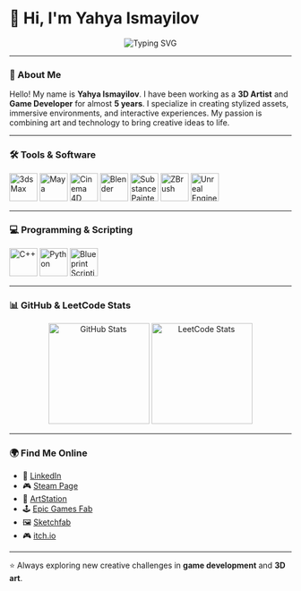 # 👋 Hi, I'm Yahya Ismayilov

<p align="center">
  <img src="https://readme-typing-svg.herokuapp.com?font=Fira+Code&size=22&pause=1000&color=36BCF7&center=true&vCenter=true&width=650&lines=Welcome+to+my+GitHub+profile!;3D+Artist+%26+Game+Developer;Creating+worlds+through+art+%26+code!+🚀" alt="Typing SVG" />
</p>

---

### 🌌 About Me
Hello! My name is **Yahya Ismayilov**.
I have been working as a **3D Artist** and **Game Developer** for almost **5 years**.
I specialize in creating stylized assets, immersive environments, and interactive experiences.
My passion is combining art and technology to bring creative ideas to life.

---

### 🛠️ Tools & Software
<p align="left">
  <img src="https://user-images.githubusercontent.com/95043299/299083111-df3d2ea5-0106-4e6b-839e-af76113f60b3.png" alt="3ds Max" width="50" height="50"/>
  <img src="https://user-images.githubusercontent.com/95043299/299083115-e1883525-d3b6-4ecb-87a1-b9f99df179aa.png" alt="Maya" width="50" height="50"/>
  <img src="https://user-images.githubusercontent.com/95043299/299083118-1956d5e0-f906-4736-81c5-36fd21d0b389.png" alt="Cinema 4D" width="50" height="50"/>
  <img src="https://user-images.githubusercontent.com/95043299/299083121-4c2ec014-89ba-4dc7-b003-c282d3ca3c86.png" alt="Blender" width="50" height="50"/>
  <img src="https://user-images.githubusercontent.com/95043299/299083125-b254033e-98ae-4f2b-9c44-badf4f159dc7.png" alt="Substance Painter" width="50" height="50"/>
  <img src="https://user-images.githubusercontent.com/95043299/299083128-fe714ec6-a305-4d87-9af4-e3c3dff9d310.png" alt="ZBrush" width="50" height="50"/>
  <img src="https://cdn.simpleicons.org/unrealengine/white" alt="Unreal Engine" width="50" height="50"/>
</p>

---


### 💻 Programming & Scripting
<p align="left">
  <img src="https://cdn.jsdelivr.net/gh/devicons/devicon@latest/icons/cplusplus/cplusplus-original.svg" alt="C++" width="50" height="50"/>
  <img src="https://cdn.jsdelivr.net/gh/devicons/devicon@latest/icons/python/python-original.svg" alt="Python" width="50" height="50"/>
  <img src="https://cdn.simpleicons.org/unrealengine/white" alt="Blueprint Scripting" width="50" height="50"/>
</p>

---

### 📊 GitHub & LeetCode Stats

<p align="center">
  <img src="https://github-readme-stats-chi-kohl-69.vercel.app/api?username=YahyaIsma&show_icons=true&theme=tokyonight" alt="GitHub Stats" height="180"/>
  <img src="https://leetcard.jacoblin.cool/YahyaIsma?theme=dark&font=Fira%20Code&ext=activity" alt="LeetCode Stats" height="180"/>
</p>

---

### 🌍 Find Me Online
- 🔗 [LinkedIn](https://www.linkedin.com/in/yehya-ismayilov/)
- 🎮 [Steam Page](https://store.steampowered.com/curator/45575538)
- 🎨 [ArtStation](https://www.artstation.com/darknight_studyo/store?tab=digital_product)
- 🕹️ [Epic Games Fab](https://www.fab.com/tr/sellers/DarkNight%20studio)
- 🖼️ [Sketchfab](https://sketchfab.com/ismayilovyehya.yi)
- 🎮 [itch.io](https://darknightstudio.itch.io/)

---

⭐ Always exploring new creative challenges in **game development** and **3D art**.
